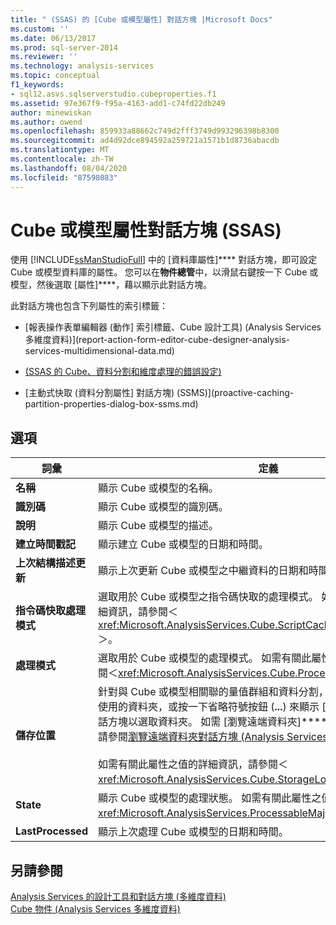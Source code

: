 ```yaml
---
title: " (SSAS) 的 [Cube 或模型屬性] 對話方塊 |Microsoft Docs"
ms.custom: ''
ms.date: 06/13/2017
ms.prod: sql-server-2014
ms.reviewer: ''
ms.technology: analysis-services
ms.topic: conceptual
f1_keywords:
- sql12.asvs.sqlserverstudio.cubeproperties.f1
ms.assetid: 97e367f9-f95a-4163-add1-c74fd22db249
author: minewiskan
ms.author: owend
ms.openlocfilehash: 859933a88662c749d2fff3749d993296398b8300
ms.sourcegitcommit: ad4d92dce894592a259721a1571b1d8736abacdb
ms.translationtype: MT
ms.contentlocale: zh-TW
ms.lasthandoff: 08/04/2020
ms.locfileid: "87598083"
---
```

# <a name="cube-or-model-properties-dialog-box-ssas"></a>Cube 或模型屬性對話方塊 (SSAS)
  使用 [!INCLUDE[ssManStudioFull](../includes/ssmanstudiofull-md.md)] 中的 [資料庫屬性]**** 對話方塊，即可設定 Cube 或模型資料庫的屬性。 您可以在**物件總管**中，以滑鼠右鍵按一下 Cube 或模型，然後選取 [屬性]****，藉以顯示此對話方塊。  
  
 此對話方塊也包含下列屬性的索引標籤：  
  
-   [報表操作表單編輯器 &#40;動作] 索引標籤、Cube 設計工具&#41; &#40;Analysis Services 多維度資料&#41;](report-action-form-editor-cube-designer-analysis-services-multidimensional-data.md)  
  
-   [&#40;SSAS 的 Cube、資料分割和維度處理的錯誤設定&#41;](multidimensional-models/error-configuration-for-cube-partition-and-dimension-processing.md)  
  
-   [主動式快取 &#40;資料分割屬性] 對話方塊&#41; &#40;SSMS&#41;](proactive-caching-partition-properties-dialog-box-ssms.md)  
  
## <a name="options"></a>選項  
  
|詞彙|定義|  
|----------|----------------|  
|**名稱**|顯示 Cube 或模型的名稱。|  
|**識別碼**|顯示 Cube 或模型的識別碼。|  
|**說明**|顯示 Cube 或模型的描述。|  
|**建立時間戳記**|顯示建立 Cube 或模型的日期和時間。|  
|**上次結構描述更新**|顯示上次更新 Cube 或模型之中繼資料的日期和時間。|  
|**指令碼快取處理模式**|選取用於 Cube 或模型之指令碼快取的處理模式。 如需有關此屬性之值的詳細資訊，請參閱＜<xref:Microsoft.AnalysisServices.Cube.ScriptCacheProcessingMode%2A>＞。|  
|**處理模式**|選取用於 Cube 或模型的處理模式。 如需有關此屬性之值的詳細資訊，請參閱＜<xref:Microsoft.AnalysisServices.Cube.ProcessingMode%2A>＞。|  
|**儲存位置**|針對與 Cube 或模型相關聯的量值群組和資料分割，輸入要當做預設儲存位置使用的資料夾，或按一下省略符號按鈕 (**...**) 來顯示 [瀏覽遠端資料夾]**** 對話方塊以選取資料夾。 如需 [瀏覽遠端資料夾]**** 對話方塊的詳細資訊，請參閱[瀏覽遠端資料夾對話方塊 &#40;Analysis Services - 多維度資料&#41;](browse-for-remote-folder-dialog-box-analysis-services-multidimensional-data.md)。<br /><br /> 如需有關此屬性之值的詳細資訊，請參閱＜<xref:Microsoft.AnalysisServices.Cube.StorageLocation%2A>＞。|  
|**State**|顯示 Cube 或模型的處理狀態。 如需有關此屬性之值的詳細資訊，請參閱＜<xref:Microsoft.AnalysisServices.ProcessableMajorObject.State%2A>＞。|  
|**LastProcessed**|顯示上次處理 Cube 或模型的日期和時間。|  
  
## <a name="see-also"></a>另請參閱  
 [Analysis Services 的設計工具和對話方塊 &#40;多維度資料&#41;](analysis-services-designers-and-dialog-boxes-multidimensional-data.md)   
 [Cube 物件 &#40;Analysis Services 多維度資料&#41;](multidimensional-models-olap-logical-cube-objects/cube-objects-analysis-services-multidimensional-data.md)  
  
  

